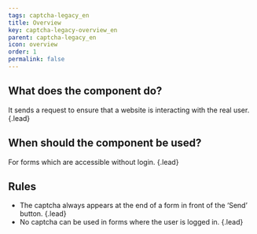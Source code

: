 ```yaml
---
tags: captcha-legacy_en
title: Overview
key: captcha-legacy-overview_en
parent: captcha-legacy_en
icon: overview
order: 1
permalink: false  
---
```


## What does the component do?
It sends a request to ensure that a website is interacting with the real user. {.lead}

## When should the component be used? 
For forms which are accessible without login. {.lead}

## Rules
* The captcha always appears at the end of a form in front of the ‘Send’ button. {.lead}
* No captcha can be used in forms where the user is logged in. {.lead}